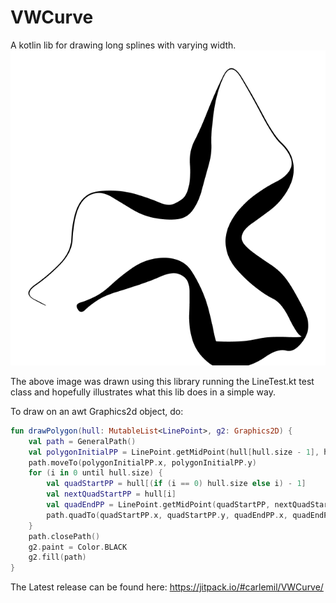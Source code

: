 # VWCurve

A kotlin lib for drawing long splines with varying width.
![N|Solid](https://github.com/carlemil/VWCurve/blob/main/LineTestOutput.png?raw=true)

The above image was drawn using this library running the LineTest.kt test class and hopefully illustrates what this lib does in a simple way.

To draw on an awt Graphics2d object, do:

```kotlin
fun drawPolygon(hull: MutableList<LinePoint>, g2: Graphics2D) {
    val path = GeneralPath()
    val polygonInitialPP = LinePoint.getMidPoint(hull[hull.size - 1], hull[hull.size - 2])
    path.moveTo(polygonInitialPP.x, polygonInitialPP.y)
    for (i in 0 until hull.size) {
        val quadStartPP = hull[(if (i == 0) hull.size else i) - 1]
        val nextQuadStartPP = hull[i]
        val quadEndPP = LinePoint.getMidPoint(quadStartPP, nextQuadStartPP)
        path.quadTo(quadStartPP.x, quadStartPP.y, quadEndPP.x, quadEndPP.y)
    }
    path.closePath()
    g2.paint = Color.BLACK
    g2.fill(path)
}
```
The Latest release can be found here: https://jitpack.io/#carlemil/VWCurve/
